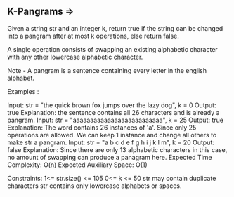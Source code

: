 K-Pangrams  =>
----------


Given a string str and an integer k, return true if the string can be changed into a pangram after at most k operations, else return false.

A single operation consists of swapping an existing alphabetic character with any other lowercase alphabetic character.

Note - A pangram is a sentence containing every letter in the english alphabet.

Examples :

Input: str = "the quick brown fox jumps over the lazy dog", k = 0
Output: true
Explanation: the sentence contains all 26 characters and is already a pangram.
Input: str = "aaaaaaaaaaaaaaaaaaaaaaaaaa", k = 25 
Output: true
Explanation: The word contains 26 instances of 'a'. Since only 25 operations are allowed. We can keep 1 instance and change all others to make str a pangram.
Input: str = "a b c d e f g h i j k l m", k = 20
Output: false
Explanation: Since there are only 13 alphabetic characters in this case, no amount of swapping can produce a panagram here.
Expected Time Complexity: O(n)
Expected Auxiliary Space: O(1)  

Constraints:
1<= str.size() <= 105
0<= k <= 50
str may contain duplicate characters
str contains only lowercase alphabets or spaces.

